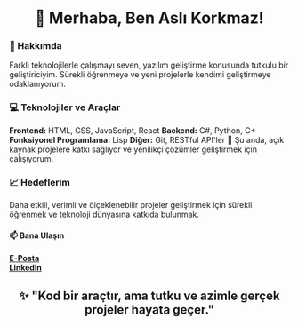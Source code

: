 <h1 align="center">👋 Merhaba, Ben Aslı Korkmaz!</h1>

### 🎯 Hakkımda
Farklı teknolojilerle çalışmayı seven, yazılım geliştirme konusunda tutkulu bir geliştiriciyim. Sürekli öğrenmeye ve yeni projelerle kendimi geliştirmeye odaklanıyorum.

### 💻 Teknolojiler ve Araçlar

**Frontend:** HTML, CSS, JavaScript, React
**Backend:** C#, Python, C+
**Fonksiyonel Programlama:** Lisp
**Diğer:** Git, RESTful API'ler
🌱 Şu anda, açık kaynak projelere katkı sağlıyor ve yenilikçi çözümler geliştirmek için çalışıyorum.

### 📈 Hedeflerim
Daha etkili, verimli ve ölçeklenebilir projeler geliştirmek için sürekli öğrenmek ve teknoloji dünyasına katkıda bulunmak.

#### 📫 Bana Ulaşın

**[E-Posta](mailto:korkmaz.asli2003@gmail.com)** <br>
**[LinkedIn](https://www.linkedin.com/in/asl%C4%B1-korkmaz/)**

<h2 align="center">✨ "Kod bir araçtır, ama tutku ve azimle gerçek projeler hayata geçer."</h2>
<!---
aslikorkmaz48/aslikorkmaz48 is a ✨ special ✨ repository because its `README.md` (this file) appears on your GitHub profile.
You can click the Preview link to take a look at your changes.
--->
